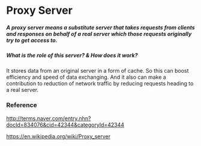 # Proxy Server
##### A proxy server means a substitute server that takes requests from clients and responses on behalf of a real server which those requests originally try to get access to.

##### What is the role of this server? & How does it work?
It stores data from an original server in a form of cache. So this can boost efficiency and speed of data exchanging. And it also can make a contribution to reduction of network traffic by reducing requests heading to a real server.

### Reference
http://terms.naver.com/entry.nhn?docId=834076&cid=42344&categoryId=42344

https://en.wikipedia.org/wiki/Proxy_server
